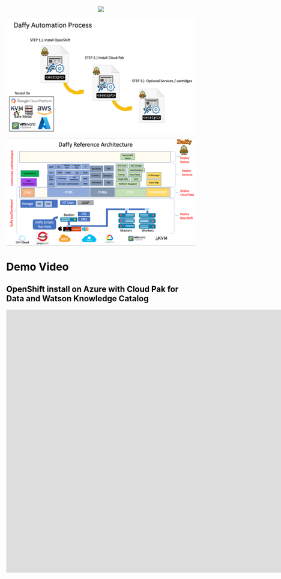 
<script>
  document.title = "Overview";
</script>
<p align = "center">
  <img src='./images/Daffy_Capabilities.png'  align="top"  style = "float">
</p>

<p align = "center">
    <img src='./images/process.png'  align="top" style = "float">
</p>

<p align = "center">
  <img src='./images/referanceArchitecture.png'  align="top"  style = "float">
</p>

<FONT COLOR="black">
<h1>Demo Video</h1>
<h2>OpenShift install on Azure with Cloud Pak for Data and Watson Knowledge Catalog</h2>
</FONT>
<html>
   <head>
      <title>HTML Video embed</title>
   </head>
   <body>
    <div style="text-align:center">
<iframe width="1800" height="700" src="https://www.youtube.com/embed/LFqc0WD7x-U" title="YouTube video player" frameborder="0" allow="accelerometer; autoplay; clipboard-write; encrypted-media; gyroscope; picture-in-picture" allowfullscreen></iframe></div>
   </body>
</html>
